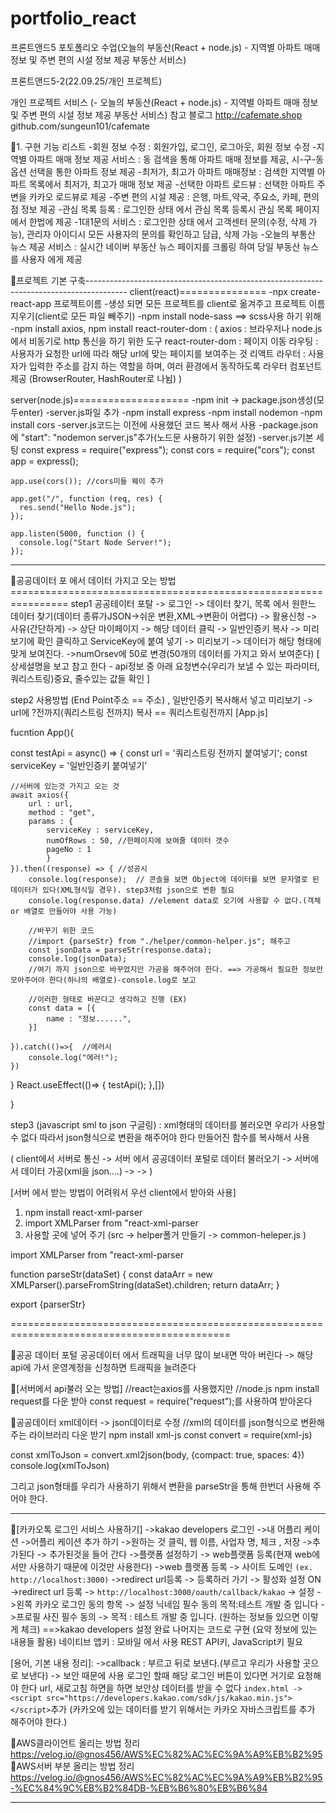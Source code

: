# portfolio_react
프론트앤드5 포토폴리오 수업(오늘의 부동산(React + node.js) - 지역별 아파트 매매 정보 및 주변 편의 시설 정보 제공 부동산 서비스)


프론트앤드5-2(22.09.25/개인 프로젝트)

개인 프로젝트 서비스
(- 오늘의 부동산(React + node.js) - 지역별 아파트 매매 정보 및 주변 편의 시설 정보 제공 부동산 서비스)
참고 블로그
http://cafemate.shop
github.com/sungeun101/cafemate

📌1. 구현 기능 리스트
-회원 정보 수정 : 회원가입, 로그인, 로그아웃, 회원 정보 수정
-지역별 아파트 매매 정보 제공 서비스 : 동 검색을 통해 아파트 매매 정보를 제공, 시-구-동 옵션 선택을 통한 아파트 정보 제공
-최저가, 최고가 아파트 매매정보 : 검색한 지역별 아파트 목록에서 최저가, 최고가 매매 정보 제공
-선택한 아파트 로드뷰 : 선택한 아파트 주변을 카카오 로드뷰로 제공 
-주변 편의 시설 제공 : 은행, 마트,약국, 주요소, 카페, 편의점 정보 제공
-관심 목록 등록 : 로그인한 상태 에서 관심 목록 등록시 관심 목록 페이지 에서 한법에 제공
-1대1문의 서비스 : 로그인한 상태 에서 고객센터 문의(수정, 삭제 가능), 관리자 아이디시 모든 사용자의 문의를 확인하고 담급, 삭제 가능
-오늘의 부통산 뉴스 제공 서비스 : 실시간 네이버 부동산 뉴스 페이지를 크롤링 하여 당일 부동산 뉴스를 사용자 에게 제공


📌프로젝트 기본 구축----------------------------------------------------------------------------------------
client(react)===============
-npx create-react-app 프로젝트이름
-생성 되면 모든 프로젝트를 client로 옮겨주고 프로젝트 이름 지우기(client로 모든 파일 빼주기)
-npm install node-sass ==> scss사용 하기 위해
-npm install axios, npm install react-router-dom : 
(
axios : 브라우저나 node.js에서 비동기로 http 통신을 하기 위한 도구
react-router-dom : 페이지 이동
라우팅 : 사용자가 요청한 url에 따라 해당 url에 맞는 페이지를 보여주는 것
리액트 라우터 : 사용자가 입력한 주소를 감지 하는 역할을 하며, 여러 환경에서 동작하도록 라우터 컴포넌트 제공
(BrowserRouter, HashRouter로 나뉨)
)

server(node.js)====================
-npm init -> package.json생성(모두enter)
-server.js파일 추가
-npm install express
-npm install nodemon
-npm install cors
-server.js코드는 이전에 사용했던 코드 복사 해서 사용
-package.json에 "start": "nodemon server.js"추가(노드문 사용하기 위한 설정)
-server.js기본 세팅
	const express = require("express");
	const cors = require("cors");
	const app = express();

	app.use(cors()); //cors미들 웨이 추가

	app.get("/", function (req, res) {
	  res.send("Hello Node.js");
	});

	app.listen(5000, function () {
	  console.log("Start Node Server!");
	});

------------------------------------------------------------------------------------------------------------------



📌공공데이터 포 에서 데이터 가지고 오는 방법================================================================
step1
공공테이터 포탈 -> 로그인 -> 데이터 찾기, 목록 에서 원한느 데이터 찾기(데이터 종류가JSON->쉬운 변환,XML->변환이 어렵다)
-> 활용신청 -> 사유(간단하게) -> 상단 마이페이지 -> 해당 데이터 클릭 -> 일반인증키 복사 -> 미리보기에 확인 클릭하고 ServiceKey에 붙여 넣기
-> 미리보기 -> 데이터가 해당 형태에 맞게 보여진다.
->numOrsev에 50로 변경(50개의 데이터를 가지고 와서 보여준다)
[ 상세설명을 보고 참고 한다 - api정보 중 아래 요청변수(우리가 보낼 수 있는 파라미터, 쿼리스트링)중요, 줄수있는 값들 확인 ]


step2 사용방법 (End Point주소 == 주소) , 일반인증키 복사해서 넣고 미리보기 -> url에 ?전까지(쿼리스트링 전까지) 복사 == 쿼리스트링전까지
[App.js]

fucntion App(){

const testApi = async() => {
	const url = '쿼리스트링 전까지 붙여넣기';
	const serviceKey = '일반인증키 붙여넣기'

	//서버에 있는것 가지고 오는 것
	await axios({
		url : url,
		method : "get",
		params : {
			serviceKey : serviceKey,
			numOfRows : 50, //한페이지에 보여줄 데이터 갯수
			pageNo : 1
			}
	}).then((response) => { //성공시
		console.log(response);  // 콘솔을 보면 Object에 데이터를 보면 문자열로 된 데이터가 있다(XML형식일 경우). step3처럼 json으로 변환 필요
		console.log(response.data) //element data로 오기에 사용할 수 없다.(객체 or 배열로 만들어야 사용 가능)
		
		//바꾸기 위한 코드
		//import {parseStr} from "./helper/common-helper.js"; 해주고
		const jsonData = parseStr(response.data);
		console.log(jsonData);	
		//여기 까지 json으로 바꾸었지만 가공을 해주어야 한다. ==> 가공해서 필요한 정보만 모아주어야 한다(하나의 배열로)-console.log로 보고
		
		//이러한 형태로 바꾼다고 생각하고 진행 (EX)
		const data = [{
			name : "정보......",
		}] 

	}).catch(()=>{  //에러시
		console.log("에러!");
	})
}
React.useEffect(()=> {
	testApi();
},[])



}


step3 (javascript sml to json 구글링) : xml형태의 데이터를 불러오면 우리가 사용할 수 없다 따라서 json형식으로 변환을 해주어야 한다
만들어진 함수를 복사해서 사용

(
client에서 서버로 통신 -> 서버 에서 공공데이터 포털로 데이터 불러오기 -> 서버에서 데이터 가공(xml을 json....) -> 
->
)

[서버 에서 받는 방법이 어려워서 우선 client에서 받아와 사용]
1. npm install react-xml-parser
2. import XMLParser from "react-xml-parser
3. 사용할 곳에 넣어 주기 (src -> helper폴거 만들기 -> common-heleper.js )

import XMLParser from "react-xml-parser

function parseStr(dataSet) {
  const dataArr = new XMLParser().parseFromString(dataSet).children;
  return dataArr;
}

export {parserStr}

============================================================================================

📌공공 데이터 포털
공공데이터 에서 트래픽을 너무 많이 보내면 막아 버린다 -> 해당 api에 가서 운영계정을 신청하면 트래픽을 늘려준다


📌[서버에서 api불러 오는 방법]
 //react는axios를 사용했지만
  //node.js npm install request를 다운 받아 const request = require("request");를 사용하여 받아온다

📌공공데이터 xml데이터 -> json데이터로 수정
//xml의 데이터를 json형식으로 변환해주는 라이브러리 다운 받기
npm install xml-js
const convert = require(xml-js)

const xmlToJson = convert.xml2json(body, {compact: true, spaces: 4})
console.log(xmlToJson)

그리고 json형태를 우리가 사용하기 위해서 변환을  parseStr을  통해 한번더 사용해 주어야 한다.

----


📌[카카오톡 로그인 서비스 사용하기]
->kakao developers 로그인
->내 어플리 케이션
->어플리 케이션 추가 하기
->원하는 것 클릭,  웹 이름, 사업자 명, 체크 , 저장
->추가된다 -> 추가된것을 들어 간다
->플랫폼 설정하기 -> web플랫폼 등록(현재 web에서만 사용하기 때문에 이것만 사용한다)
->web 플랫폼 등록 -> 사이트 도메인 `(ex. http://localhost:3000)`
->redirect url등록 -> 등록하러 가기 -> 활성화 설정 ON
->redirect url 등록 -> `http://localhost:3000/oauth/callback/kakao` -> 설정
->왼쪽 카카오 로그인 동의 항목 -> 설정 닉네임 필수 동의  목적:테스트 개발 중 입니다
->프로필 사진 필수 동의 -> 목적 : 테스트 개발 중 입니다. (원하는 정보들 있으면 이렇게 체크)
==>kakao developers 설정 완료 나머지는 코드로 구현
(요약 정보에 있는 내용들 활용)
네이티브 앱키 : 모바일 에서 사용
REST API키, JavaScript키 필요

[용어, 기본 내용 정리]:
->callback : 부르고 뒤로 보낸다.(부르고 우리가 사용할 곳으로 보낸다) -> 보안 때문에 사용
로그인 할때 해당 로그인 버튼이 있다면 거기로 요청해야 한다 url, 새로고침 하면을 하면 보안상 데이터를 받을 수 없다
`index.html -> <script src="https://developers.kakao.com/sdk/js/kakao.min.js"></script>`추가 (카카오에 있는 데이터를 받기 위해서는 카카오 자바스크립트를 추가 해주어야 한다.)
 
📌AWS클라이언트 올리는 방법 정리  https://velog.io/@gnos456/AWS%EC%82%AC%EC%9A%A9%EB%B2%95  <br>
📌AWS서버 부분 올리는 방법 정리 https://velog.io/@gnos456/AWS%EC%82%AC%EC%9A%A9%EB%B2%95-%EC%84%9C%EB%B2%84DB-%EB%B6%80%EB%B6%84  <br>

-----------------------------------------------------------------------------------------------------------------------------------------------------------------








